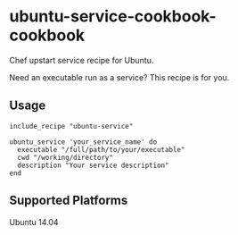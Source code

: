 # ubuntu-service-cookbook-cookbook

Chef upstart service recipe for Ubuntu. 

Need an executable run as a service? This recipe is for you.

## Usage

```
include_recipe "ubuntu-service"

ubuntu_service 'your_service_name' do
  executable "/full/path/to/your/executable"
  cwd "/working/directory"
  description "Your service description"
end
```

## Supported Platforms

Ubuntu 14.04
